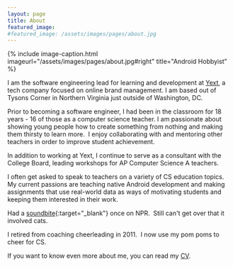 ```yaml
---
layout: page
title: About
featured_image:
#featured_image: /assets/images/pages/about.jpg
---
```

{% include image-caption.html imageurl="/assets/images/pages/about.jpg#right" title="Android Hobbyist" %}

I am the software engineering lead for learning and development at [Yext](http://www.yext.com), a tech company focused on online brand management.  I am based out of Tysons Corner in Northern Virginia just outside of Washington, DC.  

Prior to becoming a software engineer, I had been in the classroom for 18 years - 16 of those as a computer science teacher.  I am passionate about showing young people how to create something from nothing and making them thirsty to learn more.  I enjoy collaborating with and mentoring other teachers in order to improve student achievement.

In addition to working at Yext, I continue to serve as a consultant with the College Board, leading workshops for AP Computer Science A teachers.

I often get asked to speak to teachers on a variety of CS education topics.  My current passions are teaching native Android development and making assignments that use real-world data as ways of motivating students and keeping them interested in their work.

Had a [soundbite](https://www.marketplace.org/2012/08/03/summer-camp-young-techies/){:target="_blank"} once on NPR.  Still can't get over that it involved cats.

I retired from coaching cheerleading in 2011.  I now use my pom poms to cheer for CS.

If you want to know even more about me, you can read my [CV](http://cscheerleader.com/cv).
